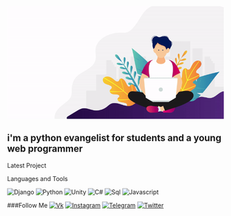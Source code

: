 ![Header](https://github.com/stealthaction/Stealthaction/blob/main/assets/d688d5e.gif)

## i'm a python evangelist for students and a young web programmer

Latest Project

Languages and Tools

![Django](https://img.shields.io/badge/Django-4B0082?style=for-the-badge&logo=Django)
![Python](https://img.shields.io/badge/Python-4B0082?style=for-the-badge&logo=Python)
![Unity](https://img.shields.io/badge/Unity-4B0082?style=for-the-badge&logo=Unity)
![C#](https://img.shields.io/badge/CSharp-4B0082?style=for-the-badge&logo=C#)
![Sql](https://img.shields.io/badge/Sql-4B0082?style=for-the-badge&logo=Sql)
![Javascript](https://img.shields.io/badge/Javascript-4B0082?style=for-the-badge&logo=Javascript)

###Follow Me
[![Vk](https://img.shields.io/badge/VK-DCDCDC?style=for-the-badge&logo=Vk)](https://vk.com/kopengagenboy)
[![Instagram](https://img.shields.io/badge/Instagram-DCDCDC?style=for-the-badge&logo=Instagram)](https://www.instagram.com/khubilae/)
[![Telegram](https://img.shields.io/badge/Telegram-DCDCDC?style=for-the-badge&logo=Telegram)]( t.me/wordskills)
[![Twitter](https://img.shields.io/badge/Twitter-DCDCDC?style=for-the-badge&logo=Twitter)](https://twitter.com/?lang=ru)
